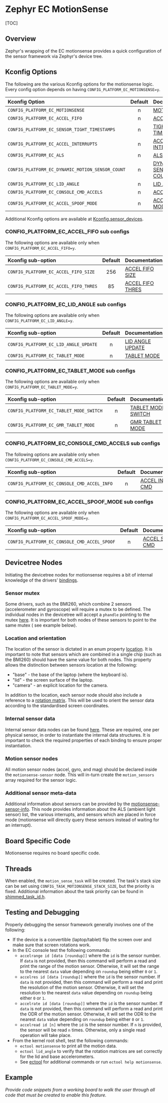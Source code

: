 # Zephyr EC MotionSense

[TOC]

## Overview

Zephyr's wrapping of the EC motionsense provides a quick configuration of the
sensor framework via Zephyr's device tree.

## Kconfig Options

The following are the various Kconfig options for the motionsense logic. Every
config option depends on having `CONFIG_PLATFORM_EC_MOTIONSENSE=y`.

Kconfig Option                                   | Default | Documentation
:----------------------------------------------- | :-----: | :------------
`CONFIG_PLATFORM_EC_MOTIONSENSE`                 | n       | [MOTIONSENSE]
`CONFIG_PLATFORM_EC_ACCEL_FIFO`                  | n       | [ACCEL FIFO]
`CONFIG_PLATFORM_EC_SENSOR_TIGHT_TIMESTAMPS`     | n       | [TIGHT TIMESTAMPS]
`CONFIG_PLATFORM_EC_ACCEL_INTERRUPTS`            | n       | [ACCEL INTERRUPTS]
`CONFIG_PLATFORM_EC_ALS`                         | n       | [ALS]
`CONFIG_PLATFORM_EC_DYNAMIC_MOTION_SENSOR_COUNT` | n       | [DYNAMIC SENSOR COUNT]
`CONFIG_PLATFORM_EC_LID_ANGLE`                   | n       | [LID ANGLE]
`CONFIG_PLATFORM_EC_CONSOLE_CMD_ACCELS`          | n       | [ACCELS CMD]
`CONFIG_PLATFORM_EC_ACCEL_SPOOF_MODE`            | n       | [ACCEL SPOOF MODE]

Additional Kconfig options are available at
[Kconfig.sensor_devices](./zephyr_sensor_devices.md).

### CONFIG_PLATFORM_EC_ACCEL_FIFO sub configs

The following options are available only when `CONFIG_PLATFORM_EC_ACCEL_FIFO=y`.

Kconfig sub-option                     | Default | Documentation
:------------------------------------- | :-----: | :------------
`CONFIG_PLATFORM_EC_ACCEL_FIFO_SIZE`   | 256     | [ACCEL FIFO SIZE]
`CONFIG_PLATFORM_EC_ACCEL_FIFO_THRES`  | 85      | [ACCEL FIFO THRES]

### CONFIG_PLATFORM_EC_LID_ANGLE sub configs

The following options are available only when `CONFIG_PLATFORM_EC_LID_ANGLE=y`.

Kconfig sub-option                     | Default | Documentation
:------------------------------------- | :-----: | :------------
`CONFIG_PLATFORM_EC_LID_ANGLE_UPDATE`  | n       | [LID ANGLE UPDATE]
`CONFIG_PLATFORM_EC_TABLET_MODE`       | n       | [TABLET MODE]

### CONFIG_PLATFORM_EC_TABLET_MODE sub configs

The following options are available only when `CONFIG_PLATFORM_EC_TABLET_MODE=y`.

Kconfig sub-option                       | Default | Documentation
:--------------------------------------- | :-----: | :------------
`CONFIG_PLATFORM_EC_TABLET_MODE_SWITCH`  | n       | [TABLET MODE SWITCH]
`CONFIG_PLATFORM_EC_GMR_TABLET_MODE`     | n       | [GMR TABLET MODE]

### CONFIG_PLATFORM_EC_CONSOLE_CMD_ACCELS sub configs

The following options are available only when `CONFIG_PLATFORM_EC_CONSOLE_CMD_ACCELS=y`.

Kconfig sub-option                           | Default | Documentation
:------------------------------------------- | :-----: | :------------
`CONFIG_PLATFORM_EC_CONSOLE_CMD_ACCEL_INFO`  | n       | [ACCEL INFO CMD]

### CONFIG_PLATFORM_EC_ACCEL_SPOOF_MODE sub configs

The following options are available only when `CONFIG_PLATFORM_EC_ACCEL_SPOOF_MODE=y`.

Kconfig sub-option                           | Default | Documentation
:------------------------------------------- | :-----: | :------------
`CONFIG_PLATFORM_EC_CONSOLE_CMD_ACCEL_SPOOF` | n       | [ACCEL SPOOF CMD]

## Devicetree Nodes

Initiating the devicetree nodes for motionsense requires a bit of internal
knowledge of the drivers'
[bindings](https://source.chromium.org/chromium/chromiumos/platform/ec/+/HEAD:zephyr/dts/bindings/motionsense/).

### Sensor mutex

Some drivers, such as the BMI260, which combine 2 sensors (accelerometer and
gyroscope) will require a mutex to be defined. The individual nodes in the
devicetree will accept a `phandle` pointing to the mutex
[here](https://source.chromium.org/chromium/chromiumos/platform/ec/+/HEAD:zephyr/dts/bindings/motionsense/motionsense-sensor-base.yaml;l=37;drc=67e0b58c17177858595001baa1aa607b54b18d11).
It is important for both nodes of these sensors to point to the same mutex (
see example below).

### Location and orientation

The location of the sensor is dictated in an enum property
[location](https://source.chromium.org/chromium/chromiumos/platform/ec/+/HEAD:zephyr/dts/bindings/motionsense/motionsense-sensor-base.yaml;l=29;drc=67e0b58c17177858595001baa1aa607b54b18d11).
It is important to note that sensors which are combined in a single chip (such
as the BMI260) should have the same value for both nodes.
This property allows the distinction between sensors location at the following:

* "base" - the base of the laptop (where the keyboard is).
* "lid" - the screen surface of the laptop.
* "camera" - an explicit location for the camera.

In addition to the location, each sensor node should also include a reference
to a [rotation matrix](https://source.chromium.org/chromium/chromiumos/platform/ec/+/HEAD:zephyr/dts/bindings/motionsense/motionsense-sensor-base.yaml;l=45;drc=67e0b58c17177858595001baa1aa607b54b18d11).
This will be used to orient the sensor data according to the standardised screen
coordinates.

### Internal sensor data

Internal sensor data nodes can be found [here](https://source.chromium.org/chromium/chromiumos/platform/ec/+/HEAD:zephyr/dts/bindings/motionsense/drvdata/).
These are required, one per physical sensor, in order to instantiate the
internal data structures. It is important to check the required properties of
each binding to ensure proper instantiation.

### Motion sensor nodes

All motion sensor nodes (accel, gyro, and mag) should be declared inside the
`motionsense-sensor` node. This will in-turn create the `motion_sensors` array
required for the sensor logic.

### Additional sensor meta-data

Additional information about sensors can be provided by the
[motionsense-sensor-info](https://source.chromium.org/chromium/chromiumos/platform/ec/+/HEAD:zephyr/dts/bindings/motionsense/cros-ec,motionsense-sensor-info.yaml).
This node provides information about the ALS (ambient light sensor) list, the
various interrupts, and sensors which are placed in force mode (motionsense will
directly query these sensors instead of waiting for an interrupt).

## Board Specific Code

Motionsense requires no board specific code.

## Threads

When enabled, the `motion_sense_task` will be created. The task's stack size can
be set using `CONFIG_TASK_MOTIONSENSE_STACK_SIZE`, but the priority is fixed.
Additional information about the task priority can be found in
[shimmed_task_id.h](https://source.chromium.org/chromium/chromiumos/platform/ec/+/HEAD:zephyr/shim/include/shimmed_task_id.h).

## Testing and Debugging

Properly debugging the sensor framework generally involves one of the following:

* If the device is a convertible (laptop/tablet) flip the screen over and make
  sure that screen rotations work.
* In the EC console test the following commands:
  * `accelrange id [data [roundup]]` where the `id` is the sensor number. If
    `data` is not provided, then this command will perform a read and print the
    range of the motion sensor. Otherwise, it will set the range to the nearest
    `data` value depending on `roundup` being either `0` or `1`.
  * `accelres id [data [roundup]]` where the `id` is the sensor number. If
    `data` is not provided, then this command will perform a read and print the
    resolution of the motion sensor. Otherwise, it will set the resolution to
    the nearest `data` value depending on `roundup` being either `0` or `1`.
  * `accelrate id [data [roundup]]` where the `id` is the sensor number. If
    `data` is not provided, then this command will perform a read and print the
    ODR of the motion sensor. Otherwise, it will set the ODR to the nearest
    `data` value depending on `roundup` being either `0` or `1`.
  * `accelread id [n]` where the `id` is the sensor number. If `n` is provided,
    the sensor will be read `n` times. Otherwise, only a single read operation
    will take place.
* From the kernel root shell, test the following commands:
  * `ectool motionsense` to print all the motion data.
  * `ectool lid_angle` to verify that the rotation matrices are set correctly
    for the lid and base accelerometers.
  * See [ectool] for additional commands or run `ectool help motionsense`.

## Example

*Provide code snippets from a working board to walk the user through
all code that must be created to enable this feature.*

<!--
The following demonstrates linking to a code search result for a Kconfig option.
Reference this link in your text by matching the text in brackets exactly.
-->
[MOTIONSENSE]: https://source.chromium.org/chromiumos/chromiumos/codesearch/+/main:src/platform/ec/zephyr/Kconfig.motionsense;?q="config%20PLATFORM_EC_MOTIONSENSE"&ss=chromiumos
[ACCEL FIFO]: https://source.chromium.org/chromiumos/chromiumos/codesearch/+/main:src/platform/ec/zephyr/Kconfig.motionsense;?q="config%20PLATFORM_EC_ACCEL_FIFO"&ss=chromiumos
[TIGHT TIMESTAMPS]: https://source.chromium.org/chromiumos/chromiumos/codesearch/+/main:src/platform/ec/zephyr/Kconfig.motionsense;?q="config%20PLATFORM_EC_SENSOR_TIGHT_TIMESTAMPS"&ss=chromiumos
[ACCEL INTERRUPTS]: https://source.chromium.org/chromiumos/chromiumos/codesearch/+/main:src/platform/ec/zephyr/Kconfig.motionsense;?q="config%20PLATFORM_EC_ACCEL_INTERRUPTS"&ss=chromiumos
[ALS]: https://source.chromium.org/chromiumos/chromiumos/codesearch/+/main:src/platform/ec/zephyr/Kconfig.motionsense;?q="config%20PLATFORM_EC_ALS"&ss=chromiumos
[DYNAMIC SENSOR COUNT]: https://source.chromium.org/chromiumos/chromiumos/codesearch/+/main:src/platform/ec/zephyr/Kconfig.motionsense;?q="config%20PLATFORM_EC_DYNAMIC_MOTION_SENSOR_COUNT"&ss=chromiumos
[LID ANGLE]: https://source.chromium.org/chromiumos/chromiumos/codesearch/+/main:src/platform/ec/zephyr/Kconfig.motionsense;?q="config%20PLATFORM_EC_LID_ANGLE"&ss=chromiumos
[ACCELS CMD]: https://source.chromium.org/chromiumos/chromiumos/codesearch/+/main:src/platform/ec/zephyr/Kconfig.motionsense;?q="config%20PLATFORM_EC_CONSOLE_CMD_ACCELS"&ss=chromiumos
[ACCEL SPOOF MODE]: https://source.chromium.org/chromiumos/chromiumos/codesearch/+/main:src/platform/ec/zephyr/Kconfig.motionsense;?q="config%20PLATFORM_EC_ACCEL_SPOOF_MODE"&ss=chromiumos
[ACCEL FIFO SIZE]: https://source.chromium.org/chromiumos/chromiumos/codesearch/+/main:src/platform/ec/zephyr/Kconfig.motionsense;?q="config%20PLATFORM_EC_ACCEL_FIFO_SIZE"&ss=chromiumos
[ACCEL FIFO THRES]: https://source.chromium.org/chromiumos/chromiumos/codesearch/+/main:src/platform/ec/zephyr/Kconfig.motionsense;?q="config%20PLATFORM_EC_ACCEL_FIFO_THRES"&ss=chromiumos
[ALS COUNT]: https://source.chromium.org/chromiumos/chromiumos/codesearch/+/main:src/platform/ec/zephyr/Kconfig.motionsense;?q="config%20PLATFORM_EC_ALS_COUNT"&ss=chromiumos
[LID ANGLE UPDATE]: https://source.chromium.org/chromiumos/chromiumos/codesearch/+/main:src/platform/ec/zephyr/Kconfig.motionsense;?q="config%20PLATFORM_EC_LID_ANGLE_UPDATE"&ss=chromiumos
[TABLET MODE]: https://source.chromium.org/chromiumos/chromiumos/codesearch/+/main:src/platform/ec/zephyr/Kconfig.motionsense;?q="config%20PLATFORM_EC_TABLET_MODE"&ss=chromiumos
[TABLET MODE SWITCH]: https://source.chromium.org/chromiumos/chromiumos/codesearch/+/main:src/platform/ec/zephyr/Kconfig.motionsense;?q="config%20PLATFORM_EC_TABLET_MODE_SWITCH"&ss=chromiumos
[GMR TABLET MODE]: https://source.chromium.org/chromiumos/chromiumos/codesearch/+/main:src/platform/ec/zephyr/Kconfig.motionsense;?q="config%20PLATFORM_EC_GMR_TABLET_MODE"&ss=chromiumos
[ACCEL INFO CMD]: https://source.chromium.org/chromiumos/chromiumos/codesearch/+/main:src/platform/ec/zephyr/Kconfig.motionsense;?q="config%20PLATFORM_EC_CONSOLE_CMD_ACCEL_INFO"&ss=chromiumos
[ACCEL SPOOF CMD]: https://source.chromium.org/chromiumos/chromiumos/codesearch/+/main:src/platform/ec/zephyr/Kconfig.motionsense;?q="config%20PLATFORM_EC_CONSOLE_CMD_ACCEL_SPOOF"&ss=chromiumos
[ectool]: https://source.chromium.org/chromiumos/chromiumos/codesearch/+/main:src/platform/ec/util/ectool.c;?q=function:ms_help&ss=chromiumos
